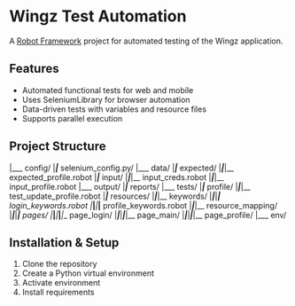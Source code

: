 # Wingz Test Automation

A [Robot Framework](https://robotframework.org/) project for automated testing of the Wingz application.

## Features
- Automated functional tests for web and mobile
- Uses SeleniumLibrary for browser automation
- Data-driven tests with variables and resource files
- Supports parallel execution

## Project Structure
|___ config/
|___|___ selenium_config.py/
|___ data/
|___|___ expected/
|___|___|__ expected_profile.robot
|___|___ input/
|___|___|__ input_creds.robot
|___|___|__ input_profile.robot
|___ output/
|___|___ reports/
|___ tests/
|___|___ profile/
|___|___|__ test_update_profile.robot
|___|___ resources/
|___|___|__ keywords/
|___|___|___|__ login_keywords.robot
|___|___|___|__ profile_keywords.robot
|___|___|__ resource_mapping/
|___|___|___|__ pages/
|___|___|___|___|__ page_login/
|___|___|___|___|__ page_main/
|___|___|___|___|__ page_profile/
|___ env/

## Installation & Setup
1. Clone the repository
2. Create a Python virtual environment
3. Activate environment
4. Install requirements
